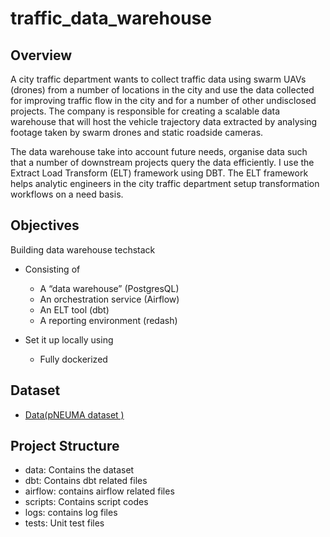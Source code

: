 # traffic_data_warehouse

## Overview
A city traffic department wants to collect traffic data using swarm UAVs (drones) from a number of locations in the city and use the data collected for improving traffic flow in the city and for a number of other undisclosed projects. The company is responsible for creating a scalable data warehouse that will host the vehicle trajectory data extracted by analysing footage taken by swarm drones and static roadside cameras. 

The data warehouse take into account future needs, organise data such that a number of downstream projects query the data efficiently. I use the Extract Load Transform (ELT) framework using DBT. The ELT framework helps analytic engineers in the city traffic department setup transformation workflows on a need basis. 




## Objectives

Building data warehouse techstack
- Consisting of
    
    - A “data warehouse” (PostgresQL)
    - An orchestration service (Airflow)
    - An ELT tool (dbt)
    - A reporting environment (redash)
- Set it up locally using 
    - Fully dockerized 

##  Dataset
- [Data(pNEUMA dataset )](https://open-traffic.epfl.ch/index.php/downloads/#1599047632450-ebe509c8-1330)
## Project Structure
- data: Contains the dataset
- dbt: Contains dbt related files
- airflow: contains airflow related files
- scripts: Contains script codes
- logs: contains log files
- tests: Unit test files




  
